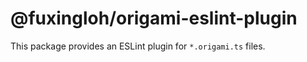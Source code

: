 # @fuxingloh/origami-eslint-plugin

This package provides an ESLint plugin for `*.origami.ts` files.
